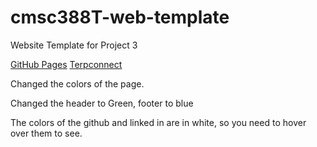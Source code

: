# cmsc388T-web-template

Website Template for Project 3

[GitHub Pages](https://michaelko92.github.io)
[Terpconnect](https://terpconnect.umd.edu/~mikeko/)


Changed the colors of the page.

Changed the header to Green, footer to blue

The colors of the github and linked in are in white, so you need to hover over them to see.
